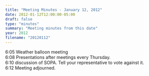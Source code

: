 ```yaml
---
title: "Meeting Minutes - January 12, 2012"
date: 2012-01-12T12:00:00-05:00
draft: false
type: "minutes"
summary: "Meeting minutes from this date"
year: 2012
filename: "20120112"
---
```


6:05 Weather balloon meeting<br />
6:08 Presentations after meetings every Thursday.<br />
6:10 discussion of SOPA. Tell your representative to vote against it.<br />
6:12 Meeting adjourned.
